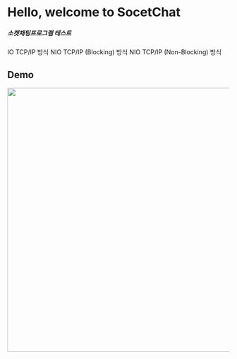 # Hello, welcome to SocetChat

<h5>소켓채팅프로그램 테스트</h5>  
IO TCP/IP 방식  
NIO TCP/IP (Blocking) 방식  
NIO TCP/IP (Non-Blocking) 방식  
  


## Demo  
<img width="800" height="600" alt="" src="https://user-images.githubusercontent.com/19817832/60806023-d91d2400-a1bc-11e9-890d-62616473de71.gif"/>
